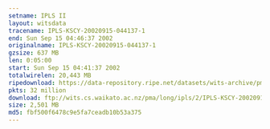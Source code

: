 ```yaml
---
setname: IPLS II
layout: witsdata
tracename: IPLS-KSCY-20020915-044137-1
end: Sun Sep 15 04:46:37 2002
originalname: IPLS-KSCY-20020915-044137-1
gzsize: 637 MB
len: 0:05:00
start: Sun Sep 15 04:41:37 2002
totalwirelen: 20,443 MB
ripedownload: https://data-repository.ripe.net/datasets/wits-archive/pma/long/ipls/2/IPLS-KSCY-20020915-044137-1.gz
pkts: 32 million
download: ftp://wits.cs.waikato.ac.nz/pma/long/ipls/2/IPLS-KSCY-20020915-044137-1.gz
size: 2,501 MB
md5: fbf500f6478c9e5fa7ceadb10b53a375
---
```

